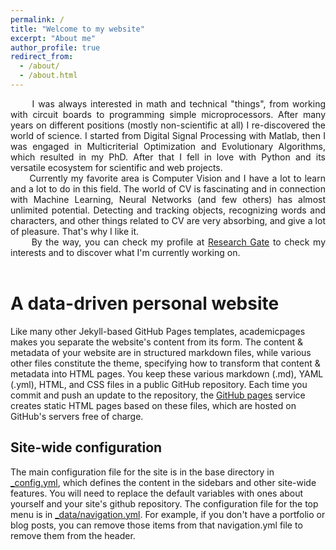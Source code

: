 ```yaml
---
permalink: /
title: "Welcome to my website"
excerpt: "About me"
author_profile: true
redirect_from: 
  - /about/
  - /about.html
---
```


<div style="text-align: justify">&nbsp;&nbsp;&nbsp;&nbsp;&nbsp;&nbsp;I was always interested in math and technical "things", from working with circuit boards to programming simple microprocessors. After many years on different positions (mostly non-scientific at all) I re-discovered the world of science. I started from Digital Signal Processing with Matlab, then I was engaged in Multicriterial Optimization and Evolutionary Algorithms, which resulted in my PhD. After that I fell in love with Python and its versatile ecosystem for scientific and web projects.</div>

<div style="text-align: justify">&nbsp;&nbsp;&nbsp;&nbsp;&nbsp;&nbsp;Currently my favorite area is Computer Vision and I have a lot to learn and a lot to do in this field. The world of CV is fascinating and in connection with Machine Learning, Neural Networks (and few others) has almost unlimited potential. Detecting and tracking objects, recognizing words and characters, and other things related to CV are very absorbing, and give a lot of pleasure. That's why I like it.</div>

<div style="text-align: justify">&nbsp;&nbsp;&nbsp;&nbsp;&nbsp;&nbsp;By the way, you can check my profile at <a href="https://www.researchgate.net/profile/Artur_Zacniewski">Research Gate</a> to check my interests and to discover what I'm currently working on.</div><br>

A data-driven personal website
======
Like many other Jekyll-based GitHub Pages templates, academicpages makes you separate the website's content from its form. The content & metadata of your website are in structured markdown files, while various other files constitute the theme, specifying how to transform that content & metadata into HTML pages. You keep these various markdown (.md), YAML (.yml), HTML, and CSS files in a public GitHub repository. Each time you commit and push an update to the repository, the [GitHub pages](https://pages.github.com/) service creates static HTML pages based on these files, which are hosted on GitHub's servers free of charge.


Site-wide configuration
------
The main configuration file for the site is in the base directory in [_config.yml](https://github.com/academicpages/academicpages.github.io/blob/master/_config.yml), which defines the content in the sidebars and other site-wide features. You will need to replace the default variables with ones about yourself and your site's github repository. The configuration file for the top menu is in [_data/navigation.yml](https://github.com/academicpages/academicpages.github.io/blob/master/_data/navigation.yml). For example, if you don't have a portfolio or blog posts, you can remove those items from that navigation.yml file to remove them from the header. 


